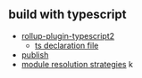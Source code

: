 ## build with typescript

* [rollup-plugin-typescript2](https://github.com/ezolenko/rollup-plugin-typescript2)
  * [ts declaration file](https://github.com/ezolenko/rollup-plugin-typescript2#declarations)
* [publish](https://www.typescriptlang.org/docs/handbook/declaration-files/publishing.html)
* [module resolution strategies](https://www.typescriptlang.org/docs/handbook/module-resolution.html#module-resolution-strategies)
k